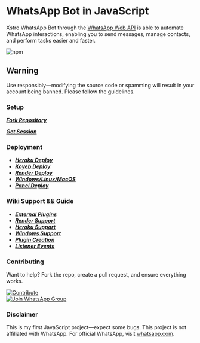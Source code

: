 # WhatsApp Bot in JavaScript

Xstro WhatsApp Bot through the [WhatsApp Web API](https://github.com/WhiskeySockets/Baileys) is able to automate WhatsApp interactions, enabling you to send messages, manage contacts, and perform tasks easier and faster.

![npm](https://img.shields.io/npm/dm/xstro-utils)

## Warning

Use responsibly—modifying the source code or spamming will result in your account being banned. Please follow the guidelines.

### Setup

**_[Fork Repository](https://github.com/AstroX11/Xstro/fork)_**

**_[Get Session](https://bit.ly/41mQBbY)_**

### Deployment

- **_[Heroku Deploy](https://www.heroku.com/deploy?template=https://github.com/AstroX11/Xstro)_**
- **_[Koyeb Deploy](https://app.koyeb.com/services/deploy?type=git&builder=dockerfile&repository=https://github.com/AstroX11/Xstro&branch=master&name=xstro&env%5BSESSION_ID%5D=null&env%5BSUDO%5D=null&env%5BBOT_INFO%5D=αѕтяσχ11;χѕтяσ%20м∂&env%5BSTICKER_PACK%5D=мα∂є%20бу;χѕтяσ%20мυℓтι%20∂єνι¢є%20вσт&env%5BWARN_COUNT%5D=3&env%5BTIME_ZONE%5D=Africa/Lagos&env%5BDEBUG%5D=false)_**
- **_[Render Deploy](https://render.com/deploy?repo=https://github.com/AstroX11/Xstro)_**
- **_[Windows/Linux/MacOS](https://github.com/AstroX11/Xstro/archive/refs/heads/master.zip)_**
- **_[Panel Deploy](https://github.com/AstroX11/Xstro/wiki/Panel-Support)_**

### Wiki Support && Guide

- **_[External Plugins](https://github.com/AstroX11/Xstro/wiki/External-Plugins)_**
- **_[Render Support](https://github.com/AstroX11/Xstro/wiki/Render-Support)_**
- **_[Heroku Support](https://github.com/AstroX11/Xstro/wiki/Heroku-Support)_**
- **_[Windows Support](https://github.com/AstroX11/Xstro/wiki/Windows-Setup)_**
- **_[Plugin Creation](https://github.com/AstroX11/Xstro/wiki/Plugin-Creation)_**
- **_[Listener Events](https://github.com/AstroX11/Xstro/wiki/Create-Custom-Listener)_**

### Contributing

Want to help? Fork the repo, create a pull request, and ensure everything works.

[![Contribute](https://img.shields.io/badge/CONTRIBUTE-black?style=for-the-badge&logo=github&logoColor=white)](https://github.com/AstroX11/Xstro/blob/master/.github/contributing.md)  
[![Join WhatsApp Group](https://img.shields.io/badge/Join_WhatsApp-black?style=for-the-badge&logo=whatsapp&logoColor=white)](https://chat.whatsapp.com/HIvICIvQ8hL4PmqBu7a2C6)

### Disclaimer

This is my first JavaScript project—expect some bugs. This project is not affiliated with WhatsApp. For official WhatsApp, visit [whatsapp.com](https://whatsapp.com).

